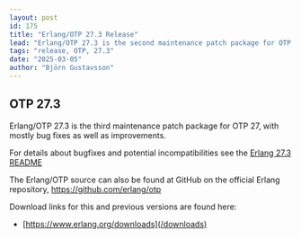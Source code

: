 ```yaml
---
layout: post
id: 175
title: "Erlang/OTP 27.3 Release"
lead: "Erlang/OTP 27.3 is the second maintenance patch package for OTP 27, with mostly bug fixes."
tags: "release, OTP, 27.3"
date: "2025-03-05"
author: "Björn Gustavsson"
---
```

## OTP 27.3

Erlang/OTP 27.3 is the third maintenance patch package for OTP 27, with mostly bug fixes as well as improvements.

For details about bugfixes and potential incompatibilities see
the [Erlang 27.3 README](https://erlang.org/download/OTP-27.3.README)

The Erlang/OTP source can also be found at GitHub on the official Erlang repository,
https://github.com/erlang/otp


Download links for this and previous versions are found here:

- [https://www.erlang.org/downloads](/downloads)
